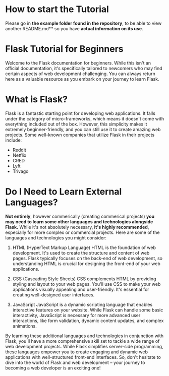 # How to start the Tutorial
Please go in **the example folder found in the repository**, to be able to view another README.md** so you have **actual information on its use**.

# Flask Tutorial for Beginners
Welcome to the Flask documentation for beginners. While this isn't an official documentation, it's specifically tailored to newcomers who may find certain aspects of web development challenging. You can always return here as a valuable resource as you embark on your journey to learn Flask.

# What is Flask?
Flask is a fantastic starting point for developing web applications. It falls under the category of micro-frameworks, which means it doesn't come with everything included out of the box. However, this simplicity makes it extremely beginner-friendly, and you can still use it to create amazing web projects. Some well-known companies that utilize Flask in their projects include:

- Reddit
- Netflix
- CRED
- Lyft
- Trivago

# Do I Need to Learn External Languages?

**Not entirely**, however commerically (creating commerical projects) **you may need to learn some other languages and technologies alongside Flask.** While it's not absolutely necessary, **it's highly recommended**, especially for more complex or commercial projects. Here are some of the languages and technologies you might consider:

1. HTML (HyperText Markup Language)
HTML is the foundation of web development. It's used to create the structure and content of web pages. Flask typically focuses on the back-end of web development, so understanding HTML is crucial for designing the front-end of your web applications.

2. CSS (Cascading Style Sheets)
CSS complements HTML by providing styling and layout to your web pages. You'll use CSS to make your web applications visually appealing and user-friendly. It's essential for creating well-designed user interfaces.

3. JavaScript
JavaScript is a dynamic scripting language that enables interactive features on your website. While Flask can handle some basic interactivity, JavaScript is necessary for more advanced user interactions, like form validation, dynamic content updates, and complex animations.

By learning these additional languages and technologies in conjunction with Flask, you'll have a more comprehensive skill set to tackle a wide range of web development projects. While Flask simplifies server-side programming, these languages empower you to create engaging and dynamic web applications with well-structured front-end interfaces. So, don't hesitate to dive into the world of Flask and web development – your journey to becoming a web developer is an exciting one!
